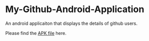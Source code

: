 # My-Github-Android-Application
An android applicaiton that displays the details of github users.

Please find the [APK file](https://raw.githubusercontent.com/paras009/My-Github-Android-Application/master/app-debug.apk) here.
